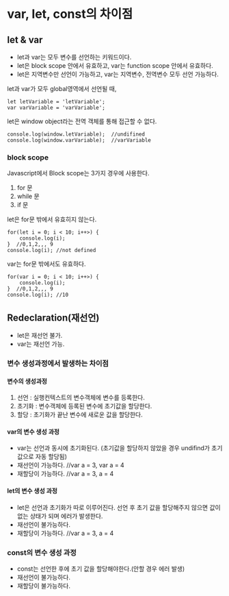 # var, let, const의 차이점

## let & var
- let과 var는 모두 변수를 선언하는 키워드이다.
- let은 block scope 안에서 유효하고, var는 function scope 안에서 유효하다.
- let은 지역변수만 선언이 가능하고, var는 지역변수, 전역변수 모두 선언 가능하다.

let과 var가 모두 global영역에서 선언될 때,
```
let letVariable = 'letVariable'; 
var varVariable = 'varVariable';
```
let은 window object라는 전역 객체를 통해 접근할 수 없다.
```
console.log(window.letVariable);  //undifined
console.log(window.varVariable);  //varVariable
```

### block scope
Javascript에서 Block scope는 3가지 경우에 사용한다.

1. for 문
2. while 문
3. if 문

let은 for문 밖에서 유효히지 않는다.
```
for(let i = 0; i < 10; i++>) {
    console.log(i);
}  //0,1,2,,, 9
console.log(i); //not defined
```

var는 for문 밖에서도 유효하다.
```
for(var i = 0; i < 10; i++>) {
    console.log(i);
}  //0,1,2,,, 9
console.log(i); //10
```


## Redeclaration(재선언)

- let은 재선언 불가.
- var는 재선언 가능.

### 변수 생성과정에서 발생하는 차이점

#### 변수의 생성과정
1. 선언 : 실행컨텍스트의 변수객체에 변수를 등록한다.
2. 초기화 : 변수객체에 등록된 변수에 초기값을 할당한다.
3. 할당 : 초기화가 끝난 변수에 새로운 값을 할당한다.

#### var의 변수 생성 과정
- var는 선언과 동시에 초기화된다.
  (초기값을 할당하지 않았을 경우 undifind가 초기값으로 자동 할당됨)
- 재선언이 가능하다. //var a = 3, var a = 4
- 재할당이 가능하다. //var a = 3, a = 4

#### let의 변수 생성 과정
- let은 선언과 초기화가 따로 이루어진다.
선언 후 초기 값을 할당해주지 않으면 값이 없는 상태가 되며 에러가 발생한다.
- 재선언이 불가능하다.
- 재할당이 가능하다. //var a = 3, a = 4

### const의 변수 생성 과정
- const는 선언한 후에 초기 값을 할당해야한다.(안할 경우 에러 발생)
- 재선언이 불가능하다.
- 재할당이 불가능하다.